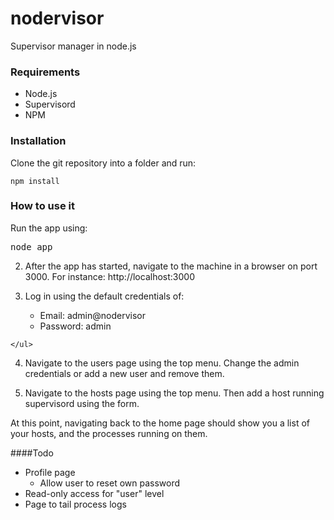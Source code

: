 nodervisor
==========

Supervisor manager in node.js

### Requirements

- Node.js 
- Supervisord 
- NPM

### Installation

  Clone the git repository into a folder and run:
  
    npm install
	
### How to use it

  Run the app using:
  
<pre>node app</pre>
  
  2. After the app has started, navigate to the machine in a browser on port 3000.
  For instance:
    http://localhost:3000

  3. Log in using the default credentials of:
  	<ul>
  		<li>Email: admin@nodervisor</li>
  		<li>Password: admin</li>
	</ul>

  4. Navigate to the users page using the top menu. Change the admin credentials or add a new user and remove them.
  
  5. Navigate to the hosts page using the top menu. Then add a host running supervisord using the form.
  
  At this point, navigating back to the home page should show you a list of your hosts, and the processes running on them.

####Todo

  * Profile page
    * Allow user to reset own password
  * Read-only access for "user" level
  * Page to tail process logs
